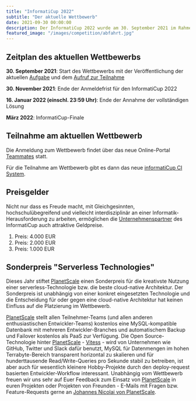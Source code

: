 ```yaml
---
title: "InformatiCup 2022"
subtitle: "Der aktuelle Wettbewerb"
date: 2021-09-30 00:00:00
description: Der InformatiCup 2022 wurde am 30. September 2021 im Rahmen der Jahrestagung der Gesellschaft für Informatik gestartet.
featured_image: "/images/competition/abfahrt.jpg"
---
```


## Zeitplan des aktuellen Wettbewerbs

**30\. September 2021**: Start des Wettbewerbs mit der Veröffentlichung der aktuellen [Aufgabe](/challenges/abfahrt) und dem [Aufruf zur Teilnahme](https://github.com/informatiCup/informatiCup2022/blob/main/cfp-InformatiCup_2022.pdf)

**30\. November 2021**: Ende der Anmeldefrist für den InformatiCup 2022

**16\. Januar 2022 (einschl. 23:59 Uhr)**: Ende der Annahme der vollständigen Lösung

**März 2022**: InformatiCup-Finale

## Teilnahme am aktuellen Wettbewerb

Die Anmeldung zum Wettbewerb findet über das neue Online-Portal [Teammates](https://teams.informaticup.de/) statt.

Für die Teilnahme am Wettbewerb gibt es dann das neue [informatiCup CI System](https://github.com/informatiCup/informatiCup2022/blob/main/ICUPCI.md).

## Preisgelder

Nicht nur dass es Freude macht, mit Gleichgesinnten, hochschulübegreifend und vielleicht interdisziplinär an einer Informatik-Herausforderung zu arbeiten, ermöglichen die [Unternehmenspartner](/sponsors) des InformatiCup auch attraktive Geldpreise.

1. Preis: 4.000 EUR
2. Preis: 2.000 EUR
3. Preis: 1.000 EUR

## Sonderpreis "Serverless Technologies"

Dieses Jahr stiftet [PlanetScale](https://planetscale.com/) einen Sonderpreis für die kreativste Nutzung einer serverless-Technologie bzw. die beste cloud-native Architektur. Der Sonderpreis ist unabhängig von einer konkret eingesetzten Technologie und die Entscheidung für oder gegen eine cloud-native Architektur hat keinen Einfluss auf die Platzierung im Wettbewerb.

[PlanetScale](https://planetscale.com/) stellt allen Teilnehmer-Teams (und allen anderen enthusiastischen Entwickler-Teams) kostenlos eine MySQL-kompatible Datenbank mit mehreren Entwickler-Branches und automatischem Backup und Failover kostenlos als PaaS zur Verfügung. Die Open Source-Technologie hinter [PlanetScale](https://planetscale.com/) - [Vitess](https://vitess.io/) - wird von Unternehmen wie GitHub, Twitter und Slack dafür benutzt, MySQL für Datenmengen im hohen Terrabyte-Bereich transparent horizontal zu skalieren und für hunderttausende Read/Write-Queries pro Sekunde stabil zu betreiben, ist aber auch für wesentlich kleinere Hobby-Projekte durch den deploy-request basierten Entwickler-Workflow interessant. Unabhängig vom Wettbewerb freuen wir uns sehr auf Euer Feedback zum Einsatz von [PlanetScale](https://planetscale.com/) in euren Projekten oder Projekten von Freunden - E-Mails mit Fragen bzw. Feature-Requests gerne an [Johannes Nicolai von PlanetScale](mailto:jonico@planetscale.com).
